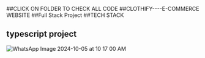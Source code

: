##CLICK ON FOLDER TO CHECK ALL CODE
##CLOTHIFY----E-COMMERCE WEBSITE
##Full Stack Project 
##TECH STACK 
## typescript project
![WhatsApp Image 2024-10-05 at 10 17 00 AM](https://github.com/user-attachments/assets/b541e125-94b2-464c-b54b-456573846732)
